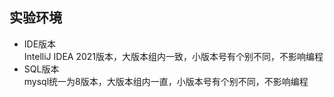 ## 实验环境

- IDE版本  
    IntelliJ IDEA 2021版本，大版本组内一致，小版本号有个别不同，不影响编程
- SQL版本   
    mysql统一为8版本，大版本组内一直，小版本号有个别不同，不影响编程

